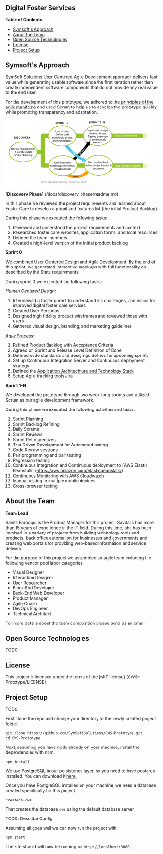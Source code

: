 ## Digital Foster Services

**Table of Contents**

  * [Symsoft's Approach](#our-approach)  
  * [About the Team](#about-team)  
  * [Open Source Technologies](#open-source)  
  * [License](#license) 
  * [Project Setup](#setup) 

## Symsoft's Approach <a id="our-approach"></a>

SymSoft Solutions User Centered Agile Development approach delivers fast value while generating usable software since the first iteration rather than create independent software components that do not provide any real value to the end user. 

For the development of this prototype, we adhered to the [principles of the agile manifesto](http://www.agilemanifesto.org/principles.html) and used Scrum to help us to develop the prototype quickly while promoting transparency and adaptation.

![SymSoft Process](/docs/sprint_0/process/images/ourprocess.png)

[**Discovery Phase**] (/docs/discovery_phase/readme.md)

In this phase we reviewed the project requirements and learned about Foster Care to develop a prioritized features list (the initial Product Backlog).

During this phase we executed the following tasks:

1. Reviewed and understood the project requirements and context
2. Researched foster care websites, application forms, and local resources
3. Defined the team members 
4. Created  a high-level version of the initial product backlog

**Sprint 0**

We combined User Centered Design and Agile Development. By the end of this sprint, we generated interactive mockups with full functionality as described by the State requirements

During sprint 0 we executed the following tasks:

[*Human Centered Design:*](/docs/sprint_0/ux/readme.md)

1. Interviewed a foster parent to understand his challenges, and vision for improved digital foster care services
2. Created User Personas 
3. Designed high fidelity product wireframes and reviewed those with users
4. Gathered visual design, branding, and marketing guidelines

[*Agile Process:*](/docs/sprint_0/process/readme.md)

1. Refined Product Backlog with Acceptance Criteria
2. Agreed on Sprint and Release Level Definition of Done
3. Defined code standards and design guidelines for upcoming sprints
4. Set up Continuous Integration Server and Continuous deployment strategy 
5. Defined the [Application Architechture and Technology Stack](/docs/sprint_0/process/readme.md#arch-tech)
7. Setup Agile tracking tools [Jira](https://www.atlassian.com/software/jira/agile)	

**Sprint 1-N**

We developed the prototype through two week-long sprints and utilized Scrum as our agile development framework. 

During this phase we executed the following activities and tasks:

1. Sprint Planning
2. Sprint Backlog Refining
3. Daily Scrums
4. Sprint Reviews
5. Sprint Retrospectives
6. Test Driven Development for Automated testing
7. Code Review sessions
8. Pair programming and pair testing
9. Regression testing
10. Continuous Integration and Continuous deployment to [AWS Elastic Beanstalk] (https://aws.amazon.com/elasticbeanstalk/)
11. Continuous Monitoring with AWS Cloudwatch
12. Manual testing in multiple mobile devices
13. Cross-browser testing

## About the Team <a id="about-team"></a>

**Team Lead**

Savita Farooqui is the Product Manager for this project. 
Savita is has more than 15 years of experience in the IT field. During this time, she has been involved in a variety of projects from building technology tools and products, back office automation for businesses and governments and creating web portals for providing web-based information and service delivery. 

For the purpose of this project we assembled an agile team including the following vendor pool labor categories:

* Visual Designer
* Interaction Designer
* User Researcher
* Front-End Developer
* Back-End Web Developer
* Product Manager
* Agile Coach
* DevOps Engineer
* Technical Architect

For more details about the team composition please send us an email

## Open Source Technologies <a id="open-source"></a>

TODO

## License <a id="license"></a>

This project is licensed under the terms of the [MIT license] (CWS-Prototype/LICENSE)

## Project Setup <a id="setup"></a>

TODO

First clone the repo and change your directory to the newly created project folder.

```
git clone https://github.com/SymSoftSolutions/CWS-Prototype.git
cd CWS-Prototype
```

Next, assuming you have [node already](https://nodejs.org/en/download/current/) on your machine, install the dependencies with npm.
```
npm install
```

We use PostgreSQL in our persistence layer, so you need to have postgres installed. You can download it [here](https://www.postgresql.org/download/).

Once you have PostgreSQL installed on your machine, we need a database created specifically for this project.

```
createdb cws
```

That creates the database `cws` using the default database server

TODO: Describe Config

Assuming all goes well we can now run the project with:
```
npm start
```
 The site should will now be running on `http://localhost:8000`
